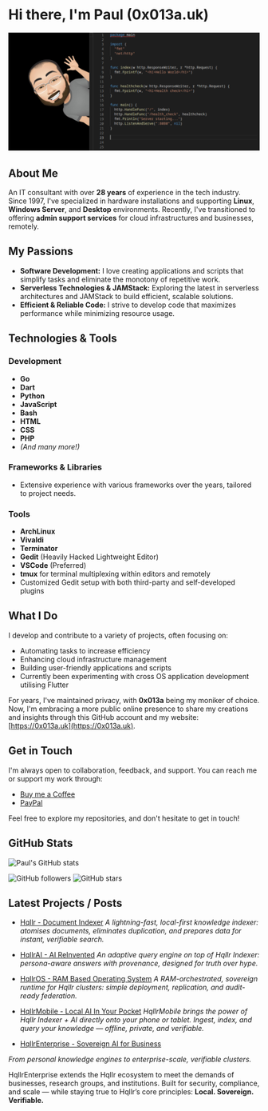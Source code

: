 # Hi there, I'm Paul (0x013a.uk)

![0x013a-uk](bitmap-github.png)

## About Me

An IT consultant with over **28 years** of experience in the tech industry. Since 1997, I've specialized in hardware installations and supporting **Linux**, **Windows Server**, and **Desktop** environments. Recently, I've transitioned to offering **admin support services** for cloud infrastructures and businesses, remotely.


## My Passions

- **Software Development:** I love creating applications and scripts that simplify tasks and eliminate the monotony of repetitive work.
- **Serverless Technologies & JAMStack:** Exploring the latest in serverless architectures and JAMStack to build efficient, scalable solutions.
- **Efficient & Reliable Code:** I strive to develop code that maximizes performance while minimizing resource usage.


## Technologies & Tools

### Development

- **Go**
- **Dart**
- **Python**
- **JavaScript**
- **Bash**
- **HTML**
- **CSS**
- **PHP**
- *(And many more!)*

### Frameworks & Libraries
- Extensive experience with various frameworks over the years, tailored to project needs.

### Tools

- **ArchLinux**
- **Vivaldi**
- **Terminator**
- **Gedit** (Heavily Hacked Lightweight Editor)
- **VSCode** (Preferred)
- **tmux** for terminal multiplexing within editors and remotely
- Customized Gedit setup with both third-party and self-developed plugins


## What I Do

I develop and contribute to a variety of projects, often focusing on:

- Automating tasks to increase efficiency
- Enhancing cloud infrastructure management
- Building user-friendly applications and scripts
- Currently been experimenting with cross OS application development utilising Flutter

For years, I've maintained privacy, with **0x013a** being my moniker of choice. Now, I'm embracing a more public online presence to share my creations and insights through this GitHub account and my website: [https://0x013a.uk](https://0x013a.uk).


## Get in Touch

I'm always open to collaboration, feedback, and support. You can reach me or support my work through:

- [Buy me a Coffee](https://buymeacoffee.com/0x013a.uk)
- [PayPal](https://paypal.me/iictc)
<!-- **GoCardless** -->


Feel free to explore my repositories, and don't hesitate to get in touch!


## GitHub Stats

![Paul's GitHub stats](https://github-readme-stats.vercel.app/api?username=0x013a-uk&show_icons=true&theme=radical)


![GitHub followers](https://img.shields.io/github/followers/0x013a-uk?style=social)
![GitHub stars](https://img.shields.io/github/stars/0x013a-uk?style=social)


## Latest Projects / Posts

<!-- Replace the links below with your latest blog posts from your website if available 
- [Understanding Serverless Architectures](https://0x013a.uk/serverless-architectures)
- [Automating Tasks with Python Scripts](https://0x013a.uk/automating-tasks-python)
-->

- [Hqllr - Document Indexer](https://github.com/0x013a-uk/Hqllr)
  *A lightning-fast, local-first knowledge indexer: atomises documents, eliminates duplication, and prepares data for instant, verifiable search.*
  
- [HqllrAI - AI ReInvented](https://github.com/0x013a-uk/HqllrAI)
  *An adaptive query engine on top of Hqllr Indexer: persona-aware answers with provenance, designed for truth over hype.*
  
- [HqllrOS - RAM Based Operating System](https://github.com/0x013a-uk/HqllrOS)
  *A RAM-orchestrated, sovereign runtime for Hqllr clusters: simple deployment, replication, and audit-ready federation.*

 - [HqllrMobile - Local AI In Your Pocket](https://github.com/0x013a-uk/HqllrMobile)
   *HqllrMobile brings the power of Hqllr Indexer + AI directly onto your phone or tablet. Ingest, index, and query your knowledge — offline, private, and verifiable.*

 - [HqllrEnterprise - Sovereign AI for Business](https://github.com/0x013a-uk/HqllrEnterprise)

*From personal knowledge engines to enterprise-scale, verifiable clusters.*

HqllrEnterprise extends the Hqllr ecosystem to meet the demands of businesses, research groups, and institutions. Built for security, compliance, and scale — while staying true to Hqllr’s core principles: **Local. Sovereign. Verifiable.**


<!--

🟢 This structure works, and the names are clear. I’d tighten the blurbs, keep them “vision-mode” (no IP), and make the repos feel like a cohesive suite.

Below are polished one-liners and README stubs you can paste in. I’ve kept wording consistent with your brand: local, sovereign, verifiable.


---

Repo names + blurbs (tight)

Hqllr — Document Indexer
A lightning-fast, local-first knowledge indexer: atomises documents, eliminates duplication, and prepares data for instant, verifiable search.

HqllrAI — AI Re-Invented
An adaptive query engine on top of Hqllr Indexer: persona-aware answers with provenance, designed for truth over hype.

HqllrOS — Hqllr Operating System
A RAM-orchestrated, sovereign runtime for Hqllr clusters: simple deployment, replication, and audit-ready federation.


> If you want tighter naming consistency, consider: hqllr-indexer, hqllr-ai, hqllr-os (lowercase, hyphenated) — good for CLI/package/distribution.




---

README templates (copy/paste)

1) Hqllr (Indexer)

README.md

# Hqllr — Document Indexer
*A lightning-fast, local-first knowledge indexer.*

Hqllr transforms raw documents into compact, deduplicated knowledge ready for instant search and verifiable answers.

## Why Hqllr
- **Local & Sovereign** — runs offline; your data stays yours.
- **Atomised & Deduped** — stores only what’s unique; saves space and time.
- **Instantly Searchable** — built for rapid lookups at any scale.
- **Provenance-Ready** — designed so downstream answers can cite and verify.

## Status
> **Preview** – architecture and APIs here are high-level; core internals are private while we harden the engine.
- Public demos, schemas, and examples will land first.
- Full ingest features will appear in staged releases.

## Get Started (Preview)
- Examples: `examples/` show how to prepare data and query mock indices.
- CLI (preview): `hqllr --help` *(when published)*

## Roadmap
- [ ] Preview demos & mock datasets
- [ ] Public CLI (read-only)
- [ ] SDK bindings (Dart/Go/Python)
- [ ] Private ingest beta (early access)

## Security & Privacy
- Built for offline/sovereign use. No telemetry by default.
- See `SECURITY.md` and `PRIVACY.md`.

## License
- Source-available preview license (non-production). Commercial licensing on request.


---

2) HqllrAI (Query Engine)

README.md

# HqllrAI — AI Re-Invented
*Adaptive, persona-aware answers on top of Hqllr Indexer.*

HqllrAI delivers fact-first responses with clear provenance. Personas tailor language and depth for learners, professionals, and experts.

## Key Ideas
- **Persona-Adaptive** — speak to a child, a grad, or a PhD with one switch.
- **Fact-First** — answers link back to their origins.
- **Local-First** — works offline against local indices.
- **Composable** — plug in your own corpora and policies.

## Status
> **Preview** – public policies, schemas, and demo UIs ship first; core retrieval logic remains private while we validate.

## What’s Included (Preview)
- Persona policy examples (JSON)
- Demo Q→A flows using mock datasets
- UI prototypes for mobile/desktop

## Roadmap
- [ ] Demo app (queries without ingest)
- [ ] Persona editor (policies)
- [ ] Provenance UI (hashes, sources)
- [ ] Early access SDKs

## License
- Source-available preview license; commercial use requires agreement.


---

3) HqllrOS (Runtime)

README.md

# HqllrOS — Hqllr Operating System
*A sovereign runtime for Hqllr clusters.*

HqllrOS orchestrates local/edge nodes with simple deployment, fast replication, and audit-ready federation.

## Highlights
- **RAM-First Orchestration** — fast boots, fast rebuilds.
- **Simple Replication** — consensus-backed, append-only semantics.
- **Federation Controls** — share nothing or share selectively, per namespace.
- **Ops Minimalism** — KISS: built for small teams and strict environments.

## Status
> **Preview** – images, manifests, and tooling specs are staged here; base OS images and hardening guides follow for early access testers.

## Roadmap
- [ ] Node images (preview)
- [ ] Cluster bootstrap scripts
- [ ] Federation policies
- [ ] Observability pack

## License
- Source-available preview license; production use under commercial terms.


---

Top-level “Project Hub” (optional)

Create a meta-repo (e.g., hqllr/hqllr) that links to all three and houses the vision whitepaper + demo links.

README.md

# Hqllr — Local. Sovereign. Verifiable.
*A Hall of knowledge. The guardian of truth.*

- **[Hqllr — Indexer](../Hqllr)** — ingest & index (local-first)
- **[HqllrAI — Query Engine](../HqllrAI)** — persona-aware, fact-first answers
- **[HqllrOS — Runtime](../HqllrOS)** — sovereign cluster orchestration

## Whitepaper
- [Download the Hqllr Vision Paper](./whitepaper/Hqllr-Vision.pdf)

## Demos
- Preview app (mobile/web) – coming soon
- Teaser videos – coming soon

## Community
- Discussions: enabled here
- Matrix/Discord: coming soon

---


**0x013a-uk/0x013a-uk** is a ✨ _special_ ✨ repository because its `README.md` (this file) appears on your GitHub profile.

Here are some ideas to get you started:

- 🔭 I’m currently working on ...
- 🌱 I’m currently learning ...
- 👯 I’m looking to collaborate on ...
- 🤔 I’m looking for help with ...
- 💬 Ask me about ...
- 📫 How to reach me: ...
- 😄 Pronouns: ...
- ⚡ Fun fact: ...
-->
